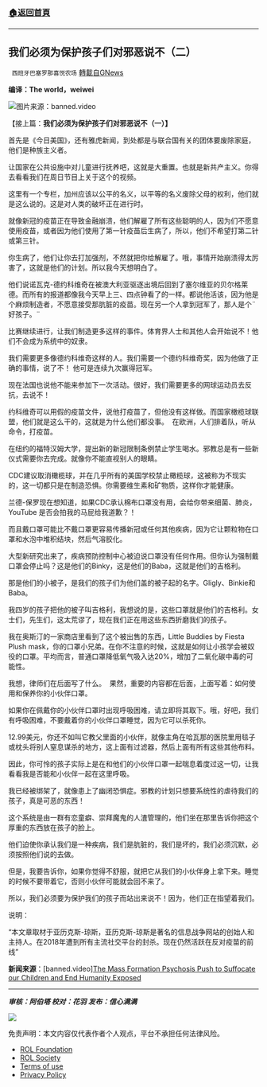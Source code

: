 ###  [:house:返回首頁](https://github.com/ourhimalayas/txt)
---


## 我们必须为保护孩子们对邪恶说不（二）
` 西班牙巴塞罗那喜悦农场` [轉載自GNews](https://gnews.org/zh-hans/2036160/)

**编译：The world，weiwei**

![](https://assets.gnews.org/wp-content/uploads/2022/02/tempsnip我们必须为保护孩子们对邪恶说不（一）-1.png)图片来源：banned.video

【接上篇：**我们必须为保护孩子们对邪恶说不（一）】**

首先是《今日美国》，还有雅虎新闻，到处都是与联合国有关的团体要废除家庭，他们是种族主义者。

让国家在公共设施中对儿童进行抚养吧，这就是大重置。也就是新共产主义。你得去看看我们在周日节目上关于这个的视频。

这里有一个专栏，加州应该以公平的名义，以平等的名义废除父母的权利，他们就是这么说的。这是对人类的破坏正在进行时。

就像新冠的疫苗正在导致金融崩溃，他们解雇了所有这些聪明的人，因为们不愿意使用疫苗，或者因为他们使用了第一针疫苗后生病了，所以，他们不希望打第二针或第三针。

你生病了，他们让你去打加强剂，不然就把你给解雇了。哦，事情开始崩溃得太厉害了，这就是他们的计划。所以我今天想明白了。

他们说诺瓦克-德约科维奇在被澳大利亚驱逐出境后回到了塞尔维亚的贝尔格莱德。而所有的报道都像我今天早上三、四点钟看了的一样。都说他活该，因为他是个麻烦制造者，不愿意接受那肮脏的疫苗。现在另一个人拿到冠军了，那人是个¨好孩子。¨

比赛继续进行，让我们制造更多这样的事件。体育界人士和其他人会开始说不！他们不会成为系统中的奴隶。

我们需要更多像德约科维奇这样的人。我们需要一个德约科维奇奖，因为他做了正确的事情，说了不！ 他可是连续九次赢得冠军。

现在法国也说他不能来参加下一次活动。很好，我们需要更多的网球运动员去反抗，去说不！

约科维奇可以用假的疫苗文件，说他打疫苗了，但他没有这样做。而国家橄榄球联盟，他们就是这么干的，这就是为什么他们都没事。  在欧洲，人们排着队，听从命令，打疫苗。

在纽约的福特汉姆大学，提出新的新冠限制条例禁止学生喝水。邪教总是有一些新仪式需要你去完成。就像你不能直视别人的眼睛。

CDC建议取消橄榄球，并在几乎所有的美国学校禁止橄榄球，这被称为不现实的，这一切都只是在制造恐惧。你需要维生素和矿物质，这样你才能健康。

兰德-保罗现在想知道，如果CDC承认棉布口罩没有用，会给你带来细菌、肺炎，YouTube 是否会拍我的马屁给我道歉？！

而且戴口罩可能比不戴口罩更容易传播新冠或任何其他疾病，因为它让颗粒物在口罩和水泡中堆积结块，然后气溶胶化。

大型新研究出来了，疾病预防控制中心被迫说口罩没有任何作用。但你认为强制戴口罩会停止吗？这是他们的Binky，这是他们的Baba，这就是他们的吉格利。

那是他们的小被子，是我们的孩子们为他们盖的被子起的名字。Gligly、Binkie和Baba。

我四岁的孩子把他的被子叫吉格利，我想说的是，这些口罩就是他们的吉格利。女士们，先生们，这太荒谬了，现在我们正在用这些东西折磨我们的孩子。

我在奥斯汀的一家商店里看到了这个被出售的东西，Little Buddies by Fiesta Plush mask，你的口罩小兄弟。在你不注意的时候，这就是如何让小孩学会被奴役的口罩。平均而言，普通口罩降低氧气吸入达20%，增加了二氧化碳中毒的可能性。

我想，律师们在后面写了什么。  果然，重要的内容都在后面，上面写着：如何使用和保养你的小伙伴口罩。

如果你在佩戴你的小伙伴口罩时出现呼吸困难，请立即将其取下。哦，好吧，我们有呼吸困难，不要戴着你的小伙伴口罩睡觉，因为它可以杀死你。

12.99美元，你还不如叫它教父里面的小伙伴，就像主角在哈瓦那的医院里用毯子或枕头将别人窒息谋杀的地方，这上面有过滤器，然后上面有所有这些其他布料。

因此，你可怜的孩子实际上是在和他们的小伙伴口罩一起喘息着度过这一切，让我看看我是否能和小伙伴一起在这里呼吸。

我已经被绑架了，就像患上了幽闭恐惧症。邪教的计划只想要系统性的虐待我们的孩子，真是可恶的东西！

这个系统是由一群有恋童癖、崇拜魔鬼的人渣管理的，他们坐在那里告诉你把这个厚重的东西放在孩子的脸上。

他们迫使你承认我们是一种疾病，我们是肮脏的，我们是坏的，我们必须沉默，必须按照他们说的去做。

但是，我要告诉你，如果你觉得不舒服，就把它从我们的小伙伴身上拿下来。睡觉的时候不要带着它，否则小伙伴可能就会回不来了。

所以，我们必须要为保护我们的孩子而站出来说不！因为，他们正在指望着我们。

说明：

“本文章取材于亚历克斯-琼斯，亚历克斯-琼斯是著名的信息战争网站的创始人和主持人。在2018年遭到所有主流社交平台的封杀。现在仍然活跃在反对疫苗的前线”

**新闻来源**：[banned.video][The Mass Formation Psychosis Push to Suffocate our Children and End Humanity Exposed](https://www.banned.video/watch?id=61e5f06faf1fcf7b54eb98b1)

* * *

***审核：阿伯塔
校对：花羽
发布：信心满满***

![](https://assets.gnews.org/wp-content/uploads/2022/02/西喜-5.jpeg)



 

免责声明：本文内容仅代表作者个人观点，平台不承担任何法律风险。

- [ROL Foundation](https://rolfoundation.org/)
- [ROL Society](https://rolsociety.org/)
- [Terms of use](https://gnews.org/terms-of-use-3/)
- [Privacy Policy](https://gnews.org/privacy-policy/)
